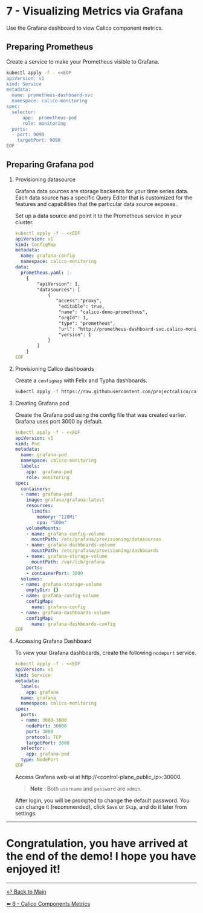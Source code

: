 # 7 - Visualizing Metrics via Grafana

Use the Grafana dashboard to view Calico component metrics.

## Preparing Prometheus

Create a service to make your Prometheus visible to Grafana.

```bash
kubectl apply -f - <<EOF
apiVersion: v1
kind: Service
metadata:
  name: prometheus-dashboard-svc
  namespace: calico-monitoring
spec:
  selector:
      app:  prometheus-pod
      role: monitoring
  ports:
  - port: 9090
    targetPort: 9090
EOF
```

## Preparing Grafana pod

1. Provisioning datasource
   
   Grafana data sources are storage backends for your time series data. Each data source has a specific Query Editor that is customized for the features and capabilities that the particular data source exposes.

   Set up a data source and point it to the Prometheus service in your cluster.

   ```yaml
   kubectl apply -f - <<EOF
   apiVersion: v1
   kind: ConfigMap
   metadata:
     name: grafana-config
     namespace: calico-monitoring
   data:
     prometheus.yaml: |-
       {
           "apiVersion": 1,
           "datasources": [
               {
                  "access":"proxy",
                   "editable": true,
                   "name": "calico-demo-prometheus",
                   "orgId": 1,
                   "type": "prometheus",
                   "url": "http://prometheus-dashboard-svc.calico-monitoring.svc:9090",
                   "version": 1
               }
           ]
       }
   EOF
   ```

2. Provisioning Calico dashboards
 
   Create a `configmap` with Felix and Typha dashboards.

   ```bash
   kubectl apply -f https://raw.githubusercontent.com/projectcalico/calico/v3.26.0/manifests/grafana-dashboards.yaml
   ```

3. Creating Grafana pod

   Create the Grafana pod using the config file that was created earlier. Grafana uses port 3000 by default.

   ```yaml
   kubectl apply -f - <<EOF
   apiVersion: v1
   kind: Pod
   metadata:
     name: grafana-pod
     namespace: calico-monitoring
     labels:
       app:  grafana-pod
       role: monitoring
   spec:
     containers:
     - name: grafana-pod
       image: grafana/grafana:latest
       resources:
         limits:
           memory: "128Mi"
           cpu: "500m"
       volumeMounts:
       - name: grafana-config-volume
         mountPath: /etc/grafana/provisioning/datasources
       - name: grafana-dashboards-volume
         mountPath: /etc/grafana/provisioning/dashboards
       - name: grafana-storage-volume
         mountPath: /var/lib/grafana
       ports:
       - containerPort: 3000
     volumes:
     - name: grafana-storage-volume
       emptyDir: {}
     - name: grafana-config-volume
       configMap:
         name: grafana-config
     - name: grafana-dashboards-volume
       configMap:
         name: grafana-dashboards-config
   EOF
   ```

4. Accessing Grafana Dashboard

   To view your Grafana dashboards, create the following `nodeport` service.

   ```yaml
   kubectl apply -f - <<EOF
   apiVersion: v1
   kind: Service
   metadata:
     labels:
       app: grafana
     name: grafana
     namespace: calico-monitoring
   spec:
     ports:
     - name: 3000-3000
       nodePort: 30000
       port: 3000
       protocol: TCP
       targetPort: 3000
     selector:
       app: grafana-pod
     type: NodePort
   EOF
   ```

   Access Grafana web-ui at http://<control-plane_public_ip>:30000.

   > **Note** : Both `username` and `password` are `admin`.

   After login, you will be prompted to change the default password. You can change it (recommended), click `Save` or `Skip`, and do it later from settings.

---

# Congratulation, you have arrived at the end of the demo! I hope you have enjoyed it!

---

[:leftwards_arrow_with_hook: Back to Main](/README.md) <br>

[:arrow_left: 6 - Calico Components Metrics](/demo/06-calico-metrics.md)  
